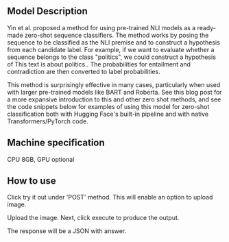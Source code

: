 ## Model Description

Yin et al. proposed a method for using pre-trained NLI models as a ready-made zero-shot sequence classifiers. The method works by posing the sequence to be classified as the NLI premise and to construct a hypothesis from each candidate label. For example, if we want to evaluate whether a sequence belongs to the class "politics", we could construct a hypothesis of This text is about politics.. The probabilities for entailment and contradiction are then converted to label probabilities.

This method is surprisingly effective in many cases, particularly when used with larger pre-trained models like BART and Roberta. See this blog post for a more expansive introduction to this and other zero shot methods, and see the code snippets below for examples of using this model for zero-shot classification both with Hugging Face's built-in pipeline and with native Transformers/PyTorch code.

## Machine specification

CPU 8GB, GPU optional

## How to use

Click try it out under 'POST' method. This will enable an option to upload image.

Upload the image. Next, click execute to produce the output.

The response will be a JSON with answer.